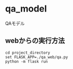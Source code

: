 # qa_model
QAモデル

## webからの実行方法

~~~
cd project_directory  
set FLASK_APP=./qa_web/qa.py  
python -m flask run
~~~
